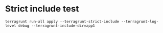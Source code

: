 # Strict include test

```
terragrunt run-all apply --terragrunt-strict-include --terragrunt-log-level debug --terragrunt-include-dir=app1
```